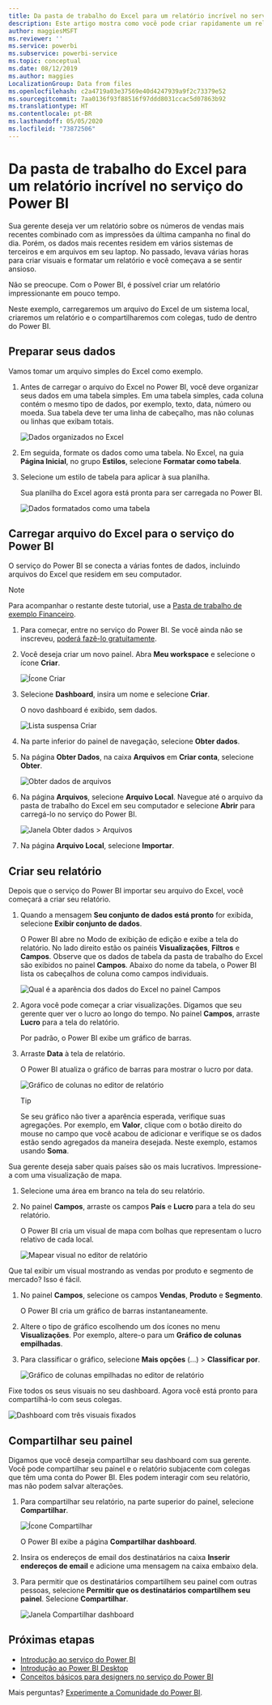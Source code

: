 ```yaml
---
title: Da pasta de trabalho do Excel para um relatório incrível no serviço do Power BI
description: Este artigo mostra como você pode criar rapidamente um relatório incrível com base em uma pasta de trabalho do Excel.
author: maggiesMSFT
ms.reviewer: ''
ms.service: powerbi
ms.subservice: powerbi-service
ms.topic: conceptual
ms.date: 08/12/2019
ms.author: maggies
LocalizationGroup: Data from files
ms.openlocfilehash: c2a4719a03e37569e40d4247939a9f2c73379e52
ms.sourcegitcommit: 7aa0136f93f88516f97ddd8031ccac5d07863b92
ms.translationtype: HT
ms.contentlocale: pt-BR
ms.lasthandoff: 05/05/2020
ms.locfileid: "73872506"
---
```

# <a name="from-excel-workbook-to-stunning-report-in-the-power-bi-service"></a>Da pasta de trabalho do Excel para um relatório incrível no serviço do Power BI
Sua gerente deseja ver um relatório sobre os números de vendas mais recentes combinado com as impressões da última campanha no final do dia. Porém, os dados mais recentes residem em vários sistemas de terceiros e em arquivos em seu laptop. No passado, levava várias horas para criar visuais e formatar um relatório e você começava a se sentir ansioso.

Não se preocupe. Com o Power BI, é possível criar um relatório impressionante em pouco tempo.

Neste exemplo, carregaremos um arquivo do Excel de um sistema local, criaremos um relatório e o compartilharemos com colegas, tudo de dentro do Power BI.

## <a name="prepare-your-data"></a>Preparar seus dados
Vamos tomar um arquivo simples do Excel como exemplo. 

1. Antes de carregar o arquivo do Excel no Power BI, você deve organizar seus dados em uma tabela simples. Em uma tabela simples, cada coluna contém o mesmo tipo de dados, por exemplo, texto, data, número ou moeda. Sua tabela deve ter uma linha de cabeçalho, mas não colunas ou linhas que exibam totais.

   ![Dados organizados no Excel](media/service-from-excel-to-stunning-report/pbi_excel_file.png)

2. Em seguida, formate os dados como uma tabela. No Excel, na guia **Página Inicial**, no grupo **Estilos**, selecione **Formatar como tabela**. 

3. Selecione um estilo de tabela para aplicar à sua planilha. 

   Sua planilha do Excel agora está pronta para ser carregada no Power BI.

   ![Dados formatados como uma tabela](media/service-from-excel-to-stunning-report/pbi_excel_table.png)

## <a name="upload-your-excel-file-to-the-power-bi-service"></a>Carregar arquivo do Excel para o serviço do Power BI
O serviço do Power BI se conecta a várias fontes de dados, incluindo arquivos do Excel que residem em seu computador. 

 > [!NOTE] 
 > Para acompanhar o restante deste tutorial, use a [Pasta de trabalho de exemplo Financeiro](sample-financial-download.md).

1. Para começar, entre no serviço do Power BI. Se você ainda não se inscreveu, [poderá fazê-lo gratuitamente](https://powerbi.com).

2. Você deseja criar um novo painel. Abra **Meu workspace** e selecione o ícone **Criar**.

   ![Ícone Criar](media/service-from-excel-to-stunning-report/power-bi-new-dash.png)

3. Selecione **Dashboard**, insira um nome e selecione **Criar**. 

   O novo dashboard é exibido, sem dados.

   ![Lista suspensa Criar](media/service-from-excel-to-stunning-report/power-bi-create-dash.png)

4. Na parte inferior do painel de navegação, selecione **Obter dados**. 

5. Na página **Obter Dados**, na caixa **Arquivos** em **Criar conta**, selecione **Obter**.

   ![Obter dados de arquivos](media/service-from-excel-to-stunning-report/pbi_get_files.png)

6. Na página **Arquivos**, selecione **Arquivo Local**. Navegue até o arquivo da pasta de trabalho do Excel em seu computador e selecione **Abrir** para carregá-lo no serviço do Power BI. 

   ![Janela Obter dados > Arquivos](media/service-from-excel-to-stunning-report/pbi_local_file.png)

7. Na página **Arquivo Local**, selecione **Importar**.


## <a name="build-your-report"></a>Criar seu relatório
Depois que o serviço do Power BI importar seu arquivo do Excel, você começará a criar seu relatório. 

1. Quando a mensagem **Seu conjunto de dados está pronto** for exibida, selecione **Exibir conjunto de dados**.  

   O Power BI abre no Modo de exibição de edição e exibe a tela do relatório. No lado direito estão os painéis **Visualizações**, **Filtros** e **Campos**. Observe que os dados de tabela da pasta de trabalho do Excel são exibidos no painel **Campos**. Abaixo do nome da tabela, o Power BI lista os cabeçalhos de coluna como campos individuais.

   ![Qual é a aparência dos dados do Excel no painel Campos](media/service-from-excel-to-stunning-report/pbi_report_fields.png)

2. Agora você pode começar a criar visualizações. Digamos que seu gerente quer ver o lucro ao longo do tempo. No painel **Campos**, arraste **Lucro** para a tela do relatório. 

   Por padrão, o Power BI exibe um gráfico de barras. 

3. Arraste **Data** à tela de relatório. 

   O Power BI atualiza o gráfico de barras para mostrar o lucro por data.

   ![Gráfico de colunas no editor de relatório](media/service-from-excel-to-stunning-report/pbi_report_pin-new.png)

   > [!TIP]
   > Se seu gráfico não tiver a aparência esperada, verifique suas agregações. Por exemplo, em **Valor**, clique com o botão direito do mouse no campo que você acabou de adicionar e verifique se os dados estão sendo agregados da maneira desejada. Neste exemplo, estamos usando **Soma**.
   > 

Sua gerente deseja saber quais países são os mais lucrativos. Impressione-a com uma visualização de mapa. 

1. Selecione uma área em branco na tela do seu relatório. 

2. No painel **Campos**, arraste os campos **País** e **Lucro** para a tela do seu relatório.

   O Power BI cria um visual de mapa com bolhas que representam o lucro relativo de cada local.

   ![Mapear visual no editor de relatório](media/service-from-excel-to-stunning-report/pbi_report_map-new.png)

Que tal exibir um visual mostrando as vendas por produto e segmento de mercado? Isso é fácil. 

1. No painel **Campos**, selecione os campos **Vendas**, **Produto** e **Segmento**. 
   
   O Power BI cria um gráfico de barras instantaneamente. 

2. Altere o tipo de gráfico escolhendo um dos ícones no menu **Visualizações**. Por exemplo, altere-o para um **Gráfico de colunas empilhadas**. 

3. Para classificar o gráfico, selecione **Mais opções** (...) > **Classificar por**.

   ![Gráfico de colunas empilhadas no editor de relatório](media/service-from-excel-to-stunning-report/pbi_barchart-new.png)

Fixe todos os seus visuais no seu dashboard. Agora você está pronto para compartilhá-lo com seus colegas.

   ![Dashboard com três visuais fixados](media/service-from-excel-to-stunning-report/pbi_report.png)

## <a name="share-your-dashboard"></a>Compartilhar seu painel
Digamos que você deseja compartilhar seu dashboard com sua gerente. Você pode compartilhar seu painel e o relatório subjacente com colegas que têm uma conta do Power BI. Eles podem interagir com seu relatório, mas não podem salvar alterações.

1. Para compartilhar seu relatório, na parte superior do painel, selecione **Compartilhar**.

   ![Ícone Compartilhar](media/service-from-excel-to-stunning-report/power-bi-share.png)

   O Power BI exibe a página **Compartilhar dashboard**. 

2. Insira os endereços de email dos destinatários na caixa **Inserir endereços de email** e adicione uma mensagem na caixa embaixo dela. 

3. Para permitir que os destinatários compartilhem seu painel com outras pessoas, selecione **Permitir que os destinatários compartilhem seu painel**. Selecione **Compartilhar**.

   ![Janela Compartilhar dashboard](media/service-from-excel-to-stunning-report/power-bi-share-dash-new.png)

## <a name="next-steps"></a>Próximas etapas

* [Introdução ao serviço do Power BI](service-get-started.md)
* [Introdução ao Power BI Desktop](desktop-getting-started.md)
* [Conceitos básicos para designers no serviço do Power BI](service-basic-concepts.md)

Mais perguntas? [Experimente a Comunidade do Power BI](https://community.powerbi.com/).

